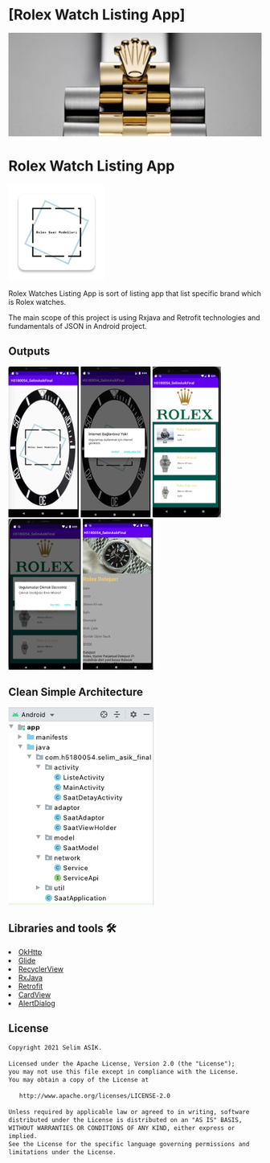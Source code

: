 #  [Rolex Watch Listing App]

<p align="center">
<img src="https://github.com/SelimAsik34/h5180054selimasik/blob/main/extra_files/rolex_clips.jpg"/>
</p>

# Rolex Watch Listing App
![appicon](https://github.com/SelimAsik34/h5180054selimasik/blob/main/extra_files/ic_launcher.png)

 Rolex Watches Listing App is sort of listing app that list specific brand which is Rolex watches.

The main scope of this project is using Rxjava and Retrofit technologies and fundamentals of JSON in Android project.

<h2 id="Outputs">Outputs</h2>
<p>
  <img height= "300"  src="https://github.com/SelimAsik34/h5180054selimasik/blob/main/extra_files/SplashScreen.png" alt="SS4" />
  <img height= "300"  src="https://github.com/SelimAsik34/h5180054selimasik/blob/main/extra_files/InternetDialog.png" alt="SS4"/>
  <img height= "300"  src="https://github.com/SelimAsik34/h5180054selimasik/blob/main/extra_files/AnaEkran.png" alt="SS4" />
  <img height= "300"  src="https://github.com/SelimAsik34/h5180054selimasik/blob/main/extra_files/ÇıkışDialog.png" alt="SS4" />
  <img height= "300"  src="https://github.com/SelimAsik34/h5180054selimasik/blob/main/extra_files/DetayEkranı.png" alt="SS5" />

</p>

## Clean Simple Architecture
![Architecture](https://github.com/SelimAsik34/h5180054selimasik/blob/main/extra_files/Model%20yapısı.png)

## Libraries and tools 🛠
<li><a href="https://github.com/square/okhttp">OkHttp</a></li>
<li><a href="https://github.com/bumptech/glide">Glide</a></li>
<li><a href="https://developer.android.com/jetpack/androidx/releases/recyclerview?hl=en">RecyclerView</a></li>
<li><a href="https://github.com/ReactiveX/RxJava">RxJava</a></li>
<li><a href="https://github.com/square/retrofit">Retrofit</a></li>
<li><a href="https://developer.android.com/jetpack/androidx/releases/cardview">CardView</a></li>
<li><a href="https://developer.android.com/reference/android/app/AlertDialog">AlertDialog</a></li>



License
--------


    Copyright 2021 Selim ASİK.

    Licensed under the Apache License, Version 2.0 (the "License");
    you may not use this file except in compliance with the License.
    You may obtain a copy of the License at

       http://www.apache.org/licenses/LICENSE-2.0

    Unless required by applicable law or agreed to in writing, software
    distributed under the License is distributed on an "AS IS" BASIS,
    WITHOUT WARRANTIES OR CONDITIONS OF ANY KIND, either express or implied.
    See the License for the specific language governing permissions and
    limitations under the License.
